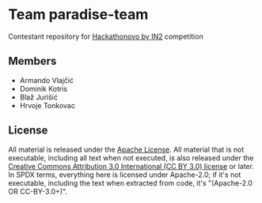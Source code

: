 # Team paradise-team

Contestant repository for [Hackathonovo by IN2](http://hackathonovo.in2.hr/) competition


## Members
- Armando Vlajčić
- Dominik Kotris
- Blaž Jurišić
- Hrvoje Tonkovac

## License

All material is released under the [Apache License](./LICENSE).
All material that is not executable, including all text when not executed,
is also released under the
[Creative Commons Attribution 3.0 International (CC BY 3.0) license](https://creativecommons.org/licenses/by/3.0/) or later.
In SPDX terms, everything here is licensed under Apache-2.0;
if it's not executable, including the text when extracted from code, it's
"(Apache-2.0 OR CC-BY-3.0+)".
